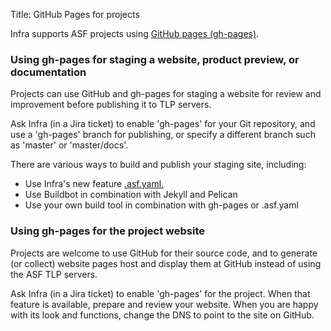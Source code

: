 Title: GitHub Pages for projects

Infra supports ASF projects using <a href="https://pages.github.com/" target="_blank">GitHub pages (gh-pages)</a>.

### Using gh-pages for staging a website, product preview, or documentation ###

Projects can use GitHub and gh-pages for staging a website for review and improvement before publishing it to TLP servers.

Ask Infra (in a Jira ticket) to enable 'gh-pages' for your Git repository, and use a 'gh-pages' branch for publishing, or specify a different branch such as 'master' or 'master/docs'.

There are various ways to build and publish your staging site, including:

  - Use Infra's new feature <a href="https://cwiki.apache.org/confluence/display/INFRA/git+-+.asf.yaml+features" target="_kblank">.asf.yaml.</a>
  - Use Buildbot in combination with Jekyll and Pelican
  - Use your own build tool in combination with gh-pages or .asf.yaml

### Using gh-pages for the project website

Projects are welcome to use GitHub for their source code, and to generate (or collect) website pages host and display them at GitHub instead of using the ASF TLP servers.

Ask Infra (in a Jira ticket) to enable 'gh-pages' for the project. When that feature is available, prepare and review your website. When you are happy with its look and functions, change the DNS to point to the site on GitHub.
